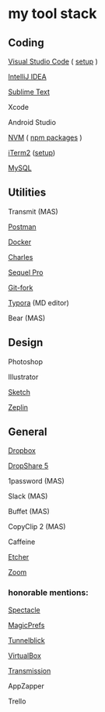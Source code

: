 # my tool stack


## Coding

[Visual Studio Code](https://code.visualstudio.com) ( [setup](./visual-studio-code.md) )

[IntelliJ IDEA](https://www.jetbrains.com/idea/)

[Sublime Text](https://www.sublimetext.com)

Xcode

Android Studio

[NVM](https://github.com/creationix/nvm) ( [npm packages](./npm.md) )

[iTerm2](https://www.iterm2.com/) ([setup](./iterm2.md))

[MySQL](https://dev.mysql.com/downloads/mysql/)


## Utilities

Transmit (MAS)

[Postman](https://www.getpostman.com)

[Docker](https://www.docker.com/)

[Charles](https://www.charlesproxy.com/)

[Sequel Pro](https://www.sequelpro.com)

[Git-fork](https://git-fork.com)

[Typora](https://typora.io) (MD editor)

Bear (MAS)


## Design

Photoshop

Illustrator

[Sketch](https://www.sketchapp.com)

[Zeplin](https://zeplin.io)


## General

[Dropbox](https://www.dropbox.com)

[DropShare 5](https://dropshare.app)

1password (MAS)

Slack (MAS)

Buffet (MAS)

CopyClip 2 (MAS)

Caffeine

[Etcher](https://etcher.io/)

[Zoom](https://zoom.us/)


### honorable mentions:

[Spectacle](https://www.spectacleapp.com)

[MagicPrefs](http://magicprefs.com)

[Tunnelblick](https://tunnelblick.net)

[VirtualBox](https://www.virtualbox.org)

[Transmission](https://transmissionbt.com)

AppZapper

Trello
